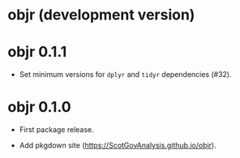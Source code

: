 # objr (development version)

# objr 0.1.1

* Set minimum versions for `dplyr` and `tidyr` dependencies (#32).

# objr 0.1.0

* First package release.

* Add pkgdown site (https://ScotGovAnalysis.github.io/objr).
